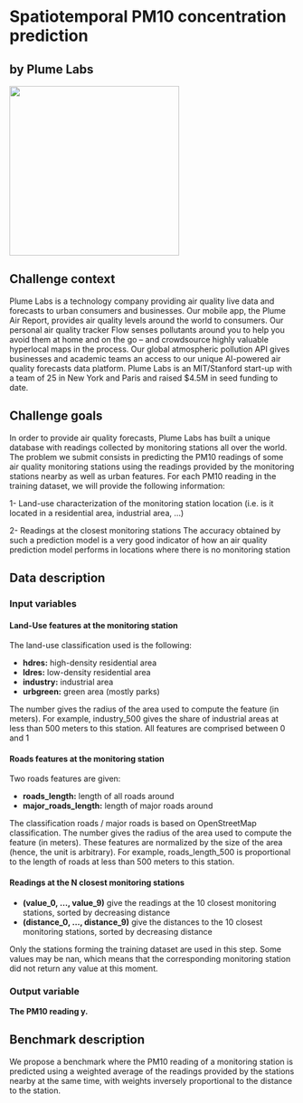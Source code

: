 # Spatiotemporal PM10 concentration prediction
## by Plume Labs

<img src="https://plumelabs.com/plume-labs-logo.png" align="middle" height="300">

## Challenge context
Plume Labs is a technology company providing air quality live data and forecasts to urban consumers and businesses. Our mobile app, the Plume Air Report, provides air quality levels around the world to consumers. Our personal air quality tracker Flow senses pollutants around you to help you avoid them at home and on the go – and crowdsource highly valuable hyperlocal maps in the process. Our global atmospheric pollution API gives businesses and academic teams an access to our unique AI-powered air quality forecasts data platform. Plume Labs is an MIT/Stanford start-up with a team of 25 in New York and Paris and raised $4.5M in seed funding to date.

## Challenge goals
In order to provide air quality forecasts, Plume Labs has built a unique database with readings collected by monitoring stations all over the world. The problem we submit consists in predicting the PM10 readings of some air quality monitoring stations using the readings provided by the monitoring stations nearby as well as urban features. For each PM10 reading in the training dataset, we will provide the following information:

1- Land-use characterization of the monitoring station location (i.e. is it located in a residential area, industrial area, …)

2- Readings at the closest monitoring stations The accuracy obtained by such a prediction model is a very good indicator of how an air quality prediction model performs in locations where there is no monitoring station

## Data description
### Input variables
#### Land-Use features at the monitoring station
The land-use classification used is the following:

- **hdres:** high-density residential area
- **ldres:** low-density residential area
- **industry:** industrial area
- **urbgreen:** green area (mostly parks)

The number gives the radius of the area used to compute the feature (in meters). For example, industry_500 gives the share of industrial areas at less than 500 meters to this station. All features are comprised between 0 and 1

#### Roads features at the monitoring station
Two roads features are given:

- **roads_length:** length of all roads around
- **major_roads_length:** length of major roads around

The classification roads / major roads is based on OpenStreetMap classification. The number gives the radius of the area used to compute the feature (in meters). These features are normalized by the size of the area (hence, the unit is arbitrary). For example, roads_length_500 is proportional to the length of roads at less than 500 meters to this station.

#### Readings at the N closest monitoring stations

- **(value_0, …, value_9)** give the readings at the 10 closest monitoring stations, sorted by decreasing distance
- **(distance_0, …, distance_9)** give the distances to the 10 closest monitoring stations, sorted by decreasing distance

Only the stations forming the training dataset are used in this step. Some values may be nan, which means that the corresponding monitoring station did not return any value at this moment.

### Output variable
**The PM10 reading y.**

## Benchmark description
We propose a benchmark where the PM10 reading of a monitoring station is predicted using a weighted average of the readings provided by the stations nearby at the same time, with weights inversely proportional to the distance to the station.
